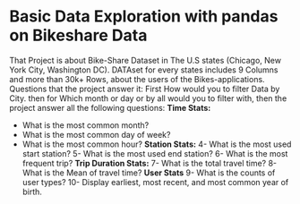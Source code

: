 # Basic Data Exploration with pandas on Bikeshare Data
That Project is about Bike-Share Dataset in The U.S states (Chicago, New York City, Washington DC).
DATAset for every states includes 9 Columns and more than 30k+ Rows, about the users of the Bikes-applications.
Questions that the project answer it:
First How would you to filter Data by City.
then for Which month or day or by all would you to filter with, then the project answer all the following questions:
**Time Stats:**
* What is the most common month?
* What is the most common day of week?
* What is the most common hour?
**Station Stats:**
4- What is the most used start station?
5- What is the most used end station?
6- What is the most frequent trip?
**Trip Duration Stats:**
7- What is the total travel time?
8- What is the Mean of travel time?
**User Stats**
9- What is the counts of user types?
10- Display earliest, most recent, and most common year of birth.
